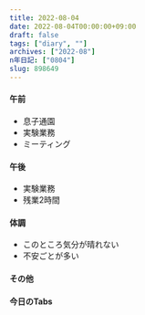 ```yaml
---
title: 2022-08-04
date: 2022-08-04T00:00:00+09:00
draft: false
tags: ["diary", ""]
archives: ["2022-08"]
n年日記: ["0804"]
slug: 898649
---
```

#### 午前
- 息子通園
- 実験業務
- ミーティング
#### 午後
- 実験業務
- 残業2時間
#### 体調
- このところ気分が晴れない
- 不安ごとが多い
#### その他
#### 今日のTabs
